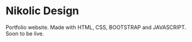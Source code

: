 # Nikolic Design
Portfolio website.
Made with HTML, CSS, BOOTSTRAP and JAVASCRIPT.
Soon to be live.
